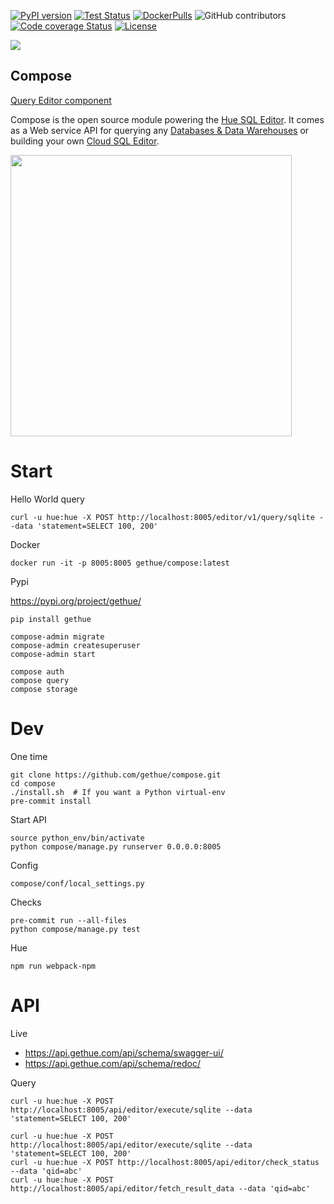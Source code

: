 [![PyPI version](https://badge.fury.io/py/gethue.svg)](https://badge.fury.io/py/gethue)
[![Test Status](https://github.com/gethue/compose/workflows/Python%20CI/badge.svg?branch=master)](https://github.com/gethue/compose/actions?query=Python%20CI)
[![DockerPulls](https://img.shields.io/docker/pulls/gethue/compose.svg)](https://registry.hub.docker.com/u/gethue/compose/)
![GitHub contributors](https://img.shields.io/github/contributors-anon/gethue/compose.svg)
[![Code coverage Status](https://codecov.io/gh/gethue/compose/branch/master/graph/badge.svg)](https://codecov.io/gh/gethue/compose)
[![License](https://img.shields.io/github/license/mashape/apistatus.svg)](https://pypi.org/project/gethue/)

<kbd><img src="https://raw.githubusercontent.com/gethue/compose/master/docs/images/compose_button.png"/></kbd>

Compose
-------

[Query Editor component](https://docs.gethue.com/developer/components/scratchpad/)

Compose is the open source module powering the [Hue SQL Editor](http://gethue.com). It comes as a Web service API for querying any [Databases & Data Warehouses](https://docs.gethue.com/administrator/configuration/connectors/) or building your own [Cloud SQL Editor](https://docs.gethue.com/developer/components/).


<img src="https://cdn.gethue.com/uploads/2021/05/sql-scratchpad-v0.5.png" width="450">


# Start

Hello World query

    curl -u hue:hue -X POST http://localhost:8005/editor/v1/query/sqlite --data 'statement=SELECT 100, 200'

Docker

    docker run -it -p 8005:8005 gethue/compose:latest

Pypi

https://pypi.org/project/gethue/

    pip install gethue

    compose-admin migrate
    compose-admin createsuperuser
    compose-admin start

    compose auth
    compose query
    compose storage

# Dev

One time

    git clone https://github.com/gethue/compose.git
    cd compose
    ./install.sh  # If you want a Python virtual-env
    pre-commit install

Start API

    source python_env/bin/activate
    python compose/manage.py runserver 0.0.0.0:8005

Config

    compose/conf/local_settings.py

Checks

    pre-commit run --all-files
    python compose/manage.py test

Hue

    npm run webpack-npm

# API

Live

* https://api.gethue.com/api/schema/swagger-ui/
* https://api.gethue.com/api/schema/redoc/

Query

    curl -u hue:hue -X POST http://localhost:8005/api/editor/execute/sqlite --data 'statement=SELECT 100, 200'

    curl -u hue:hue -X POST http://localhost:8005/api/editor/execute/sqlite --data 'statement=SELECT 100, 200'
    curl -u hue:hue -X POST http://localhost:8005/api/editor/check_status --data 'qid=abc'
    curl -u hue:hue -X POST http://localhost:8005/api/editor/fetch_result_data --data 'qid=abc'
